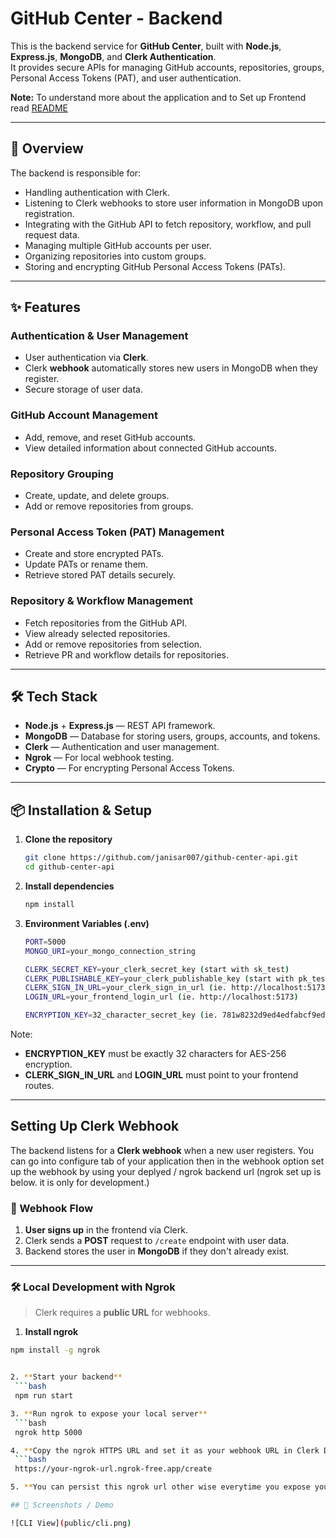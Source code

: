# GitHub Center - Backend

This is the backend service for **GitHub Center**, built with **Node.js**, **Express.js**, **MongoDB**, and **Clerk Authentication**.  
It provides secure APIs for managing GitHub accounts, repositories, groups, Personal Access Tokens (PAT), and user authentication.

**Note:** To understand more about the application and to Set up Frontend read [README](https://github.com/janisar007/githubcenter-client)

---

## 🚀 Overview

The backend is responsible for:

- Handling authentication with Clerk.
- Listening to Clerk webhooks to store user information in MongoDB upon registration.
- Integrating with the GitHub API to fetch repository, workflow, and pull request data.
- Managing multiple GitHub accounts per user.
- Organizing repositories into custom groups.
- Storing and encrypting GitHub Personal Access Tokens (PATs).

---

## ✨ Features

### **Authentication & User Management**

- User authentication via **Clerk**.
- Clerk **webhook** automatically stores new users in MongoDB when they register.
- Secure storage of user data.

### **GitHub Account Management**

- Add, remove, and reset GitHub accounts.
- View detailed information about connected GitHub accounts.

### **Repository Grouping**

- Create, update, and delete groups.
- Add or remove repositories from groups.

### **Personal Access Token (PAT) Management**

- Create and store encrypted PATs.
- Update PATs or rename them.
- Retrieve stored PAT details securely.

### **Repository & Workflow Management**

- Fetch repositories from the GitHub API.
- View already selected repositories.
- Add or remove repositories from selection.
- Retrieve PR and workflow details for repositories.

---

## 🛠 Tech Stack

- **Node.js** + **Express.js** — REST API framework.
- **MongoDB** — Database for storing users, groups, accounts, and tokens.
- **Clerk** — Authentication and user management.
- **Ngrok** — For local webhook testing.
- **Crypto** — For encrypting Personal Access Tokens.

---

## 📦 Installation & Setup

1. **Clone the repository**
   ```bash
   git clone https://github.com/janisar007/github-center-api.git
   cd github-center-api


2. **Install dependencies**
   ```bash
   npm install


3. **Environment Variables (.env)**
   ```bash
   PORT=5000
   MONGO_URI=your_mongo_connection_string

   CLERK_SECRET_KEY=your_clerk_secret_key (start with sk_test)
   CLERK_PUBLISHABLE_KEY=your_clerk_publishable_key (start with pk_test)
   CLERK_SIGN_IN_URL=your_clerk_sign_in_url (ie. http://localhost:5173/signin)
   LOGIN_URL=your_frontend_login_url (ie. http://localhost:5173)

   ENCRYPTION_KEY=32_character_secret_key (ie. 781w8232d9ed4edfabcf9ed2b1a0eecb0e3tt96d3857f6ef1c53b2cf7a3fc1o5)


Note:

- **ENCRYPTION_KEY** must be exactly 32 characters for AES-256 encryption.
- **CLERK_SIGN_IN_URL** and **LOGIN_URL** must point to your frontend routes.

---

## Setting Up Clerk Webhook

The backend listens for a **Clerk webhook** when a new user registers.
You can go into configure tab of your application then in the webhook option set up the webhook by using your deplyed / ngrok backend url (ngrok set up is below. it is only for development.)



### 📜 Webhook Flow

1. **User signs up** in the frontend via Clerk.
2. Clerk sends a **POST** request to `/create` endpoint with user data.
3. Backend stores the user in **MongoDB** if they don't already exist.

---

### 🛠 Local Development with Ngrok

> Clerk requires a **public URL** for webhooks.

1. **Install ngrok**
  ```bash
  npm install -g ngrok


2. **Start your backend**
   ```bash
   npm run start

3. **Run ngrok to expose your local server**
   ```bash
   ngrok http 5000

4. **Copy the ngrok HTTPS URL and set it as your webhook URL in Clerk Dashboard**
   ```bash
   https://your-ngrok-url.ngrok-free.app/create

5. **You can persist this ngrok url other wise everytime you expose your port with command 3, you will get a different url**

## 📸 Screenshots / Demo

![CLI View](public/cli.png)
